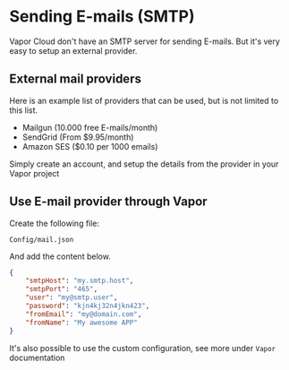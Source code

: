 # Sending E-mails (SMTP)

Vapor Cloud don't have an SMTP server for sending E-mails. But it's very
easy to setup an external provider.

## External mail providers

Here is an example list of providers that can be used, but is not
limited to this list.

- Mailgun (10.000 free E-mails/month)
- SendGrid (From $9.95/month)
- Amazon SES ($0.10 per 1000 emails)

Simply create an account, and setup the details from the provider in
your Vapor project

## Use E-mail provider through Vapor

Create the following file:

`Config/mail.json`

And add the content below.

```JSON
{
    "smtpHost": "my.smtp.host",
    "smtpPort": "465",
    "user": "my@smtp.user",
    "password": "kjn4kj32n4jkn423",
    "fromEmail": "my@domain.com",
    "fromName": "My awesome APP"
}
```

It's also possible to use the custom configuration, see more under
`Vapor` documentation
